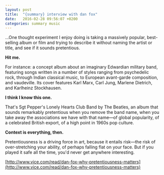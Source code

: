 ```yaml
---
layout: post
title:  "{summary} interview with dan fox"
date:   2016-02-28 09:56:07 +0200
categories: summary music
---
```

...One thought experiment I enjoy doing is taking a massively popular, best-selling album or film and trying to describe it without naming the artist or title, and see if it sounds pretentious.

**Hit me.**

For instance: a concept album about an imaginary Edwardian military band, featuring songs written in a number of styles ranging from psychedelic rock, through Indian classical music, to European avant-garde composition, and vaudeville. Its cover features Karl Marx, Carl Jung, Marlene Dietrich, and Karlheinz Stockhausen.

**I think I know this one.**

That's Sgt Pepper's Lonely Hearts Club Band by The Beatles, an album that sounds remarkably pretentious when you remove the band name, when you take away the associations we have with that name—of global popularity, of a celebrated British export, of a high point in 1960s pop culture.

**Context is everything, then.**

Pretentiousness is a driving force in art, because it entails risk—the risk of over-stretching your ability, of perhaps falling flat on your face. But if you played it safe all the time, you'd never get anywhere interesting.

[http://www.vice.com/read/dan-fox-why-pretentiousness-matters](http://www.vice.com/read/dan-fox-why-pretentiousness-matters)